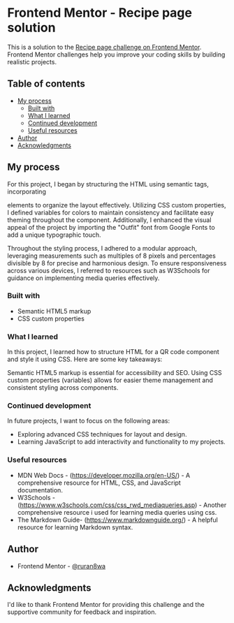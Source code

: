 # Frontend Mentor - Recipe page solution

This is a solution to the [Recipe page challenge on Frontend Mentor](https://www.frontendmentor.io/challenges/recipe-page-KiTsR8QQKm). Frontend Mentor challenges help you improve your coding skills by building realistic projects.

## Table of contents

- [My process](#my-process)
  - [Built with](#built-with)
  - [What I learned](#what-i-learned)
  - [Continued development](#continued-development)
  - [Useful resources](#useful-resources)
- [Author](#author)
- [Acknowledgments](#acknowledgments)

## My process

For this project, I began by structuring the HTML using semantic tags, incorporating <div> elements to organize the layout effectively. Utilizing CSS custom properties, I defined variables for colors to maintain consistency and facilitate easy theming throughout the component. Additionally, I enhanced the visual appeal of the project by importing the "Outfit" font from Google Fonts to add a unique typographic touch.

Throughout the styling process, I adhered to a modular approach, leveraging measurements such as multiples of 8 pixels and percentages divisible by 8 for precise and harmonious design. To ensure responsiveness across various devices, I referred to resources such as W3Schools for guidance on implementing media queries effectively.

### Built with

- Semantic HTML5 markup
- CSS custom properties

### What I learned

In this project, I learned how to structure HTML for a QR code component and style it using CSS. Here are some key takeaways:

Semantic HTML5 markup is essential for accessibility and SEO.
Using CSS custom properties (variables) allows for easier theme management and consistent styling across components.

### Continued development

In future projects, I want to focus on the following areas:

- Exploring advanced CSS techniques for layout and design.
- Learning JavaScript to add interactivity and functionality to my projects.

### Useful resources

- MDN Web Docs - (https://developer.mozilla.org/en-US/) - A comprehensive resource for HTML, CSS, and JavaScript documentation.
- W3Schools - (https://www.w3schools.com/css/css_rwd_mediaqueries.asp) - Another comprehensive resource i used for learning media queries using css.
- The Markdown Guide- (https://www.markdownguide.org/) - A helpful resource for learning Markdown syntax.

## Author

- Frontend Mentor - [@ruran8wa](https://www.frontendmentor.io/profile/ruran8wa)

## Acknowledgments

I'd like to thank Frontend Mentor for providing this challenge and the supportive community for feedback and inspiration.
